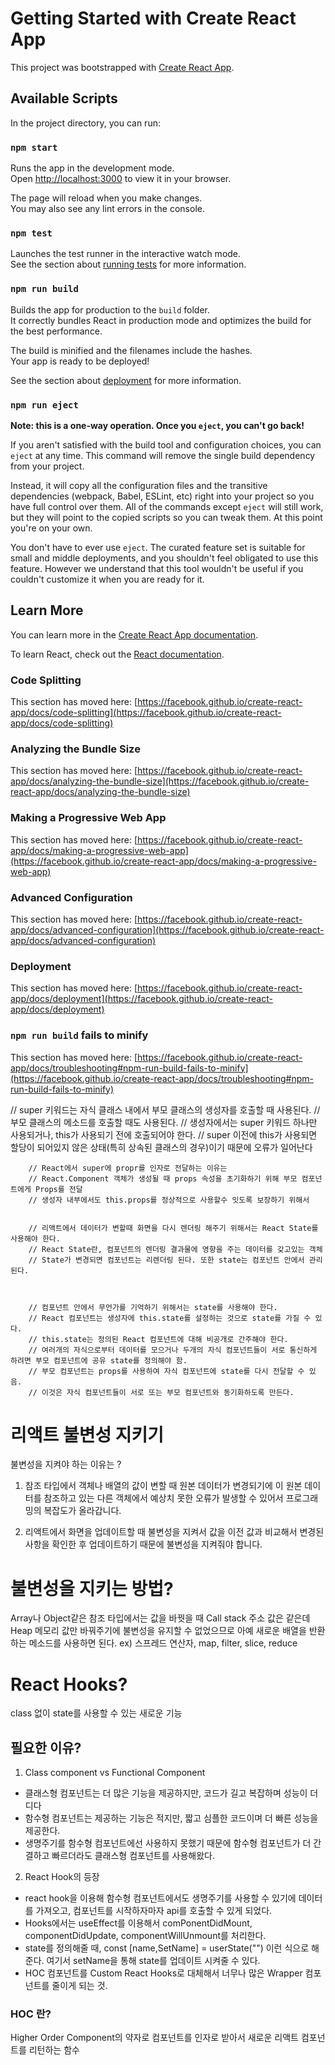 # Getting Started with Create React App

This project was bootstrapped with [Create React App](https://github.com/facebook/create-react-app).

## Available Scripts

In the project directory, you can run:

### `npm start`

Runs the app in the development mode.\
Open [http://localhost:3000](http://localhost:3000) to view it in your browser.

The page will reload when you make changes.\
You may also see any lint errors in the console.

### `npm test`

Launches the test runner in the interactive watch mode.\
See the section about [running tests](https://facebook.github.io/create-react-app/docs/running-tests) for more information.

### `npm run build`

Builds the app for production to the `build` folder.\
It correctly bundles React in production mode and optimizes the build for the best performance.

The build is minified and the filenames include the hashes.\
Your app is ready to be deployed!

See the section about [deployment](https://facebook.github.io/create-react-app/docs/deployment) for more information.

### `npm run eject`

**Note: this is a one-way operation. Once you `eject`, you can't go back!**

If you aren't satisfied with the build tool and configuration choices, you can `eject` at any time. This command will remove the single build dependency from your project.

Instead, it will copy all the configuration files and the transitive dependencies (webpack, Babel, ESLint, etc) right into your project so you have full control over them. All of the commands except `eject` will still work, but they will point to the copied scripts so you can tweak them. At this point you're on your own.

You don't have to ever use `eject`. The curated feature set is suitable for small and middle deployments, and you shouldn't feel obligated to use this feature. However we understand that this tool wouldn't be useful if you couldn't customize it when you are ready for it.

## Learn More

You can learn more in the [Create React App documentation](https://facebook.github.io/create-react-app/docs/getting-started).

To learn React, check out the [React documentation](https://reactjs.org/).

### Code Splitting

This section has moved here: [https://facebook.github.io/create-react-app/docs/code-splitting](https://facebook.github.io/create-react-app/docs/code-splitting)

### Analyzing the Bundle Size

This section has moved here: [https://facebook.github.io/create-react-app/docs/analyzing-the-bundle-size](https://facebook.github.io/create-react-app/docs/analyzing-the-bundle-size)

### Making a Progressive Web App

This section has moved here: [https://facebook.github.io/create-react-app/docs/making-a-progressive-web-app](https://facebook.github.io/create-react-app/docs/making-a-progressive-web-app)

### Advanced Configuration

This section has moved here: [https://facebook.github.io/create-react-app/docs/advanced-configuration](https://facebook.github.io/create-react-app/docs/advanced-configuration)

### Deployment

This section has moved here: [https://facebook.github.io/create-react-app/docs/deployment](https://facebook.github.io/create-react-app/docs/deployment)

### `npm run build` fails to minify

This section has moved here: [https://facebook.github.io/create-react-app/docs/troubleshooting#npm-run-build-fails-to-minify](https://facebook.github.io/create-react-app/docs/troubleshooting#npm-run-build-fails-to-minify)



// super 키워드는 자식 클래스 내에서 부모 클래스의 생성자를 호출할 때 사용된다.
        // 부모 클래스의 메소드를 호출할 때도 사용된다.
        // 생성자에서는 super 키워드 하나만 사용되거나, this가 사용되기 전에 호출되어야 한다.
        // super 이전에 this가 사용되면 할당이 되어있지 않은 상태(특히 상속된 클래스의 경우)이기 때문에 오류가 일어난다

        // React에서 super에 propr를 인자로 전달하는 이유는
        // React.Component 객체가 생성될 때 props 속성을 초기화하기 위해 부모 컴포넌트에게 Props를 전달
        // 생성자 내부에서도 this.props를 정상적으로 사용할수 잇도록 보장하기 위해서


        // 리액트에서 데이터가 변할때 화면을 다시 렌더링 해주기 위해서는 React State를 사용해야 한다.
        // React State란, 컴포넌트의 렌더링 결과물에 영향을 주는 데이터를 갖고있는 객체
        // State가 변경되면 컴포넌트는 리렌더링 된다. 또한 state는 컴포넌트 안에서 관리된다.



        // 컴포넌트 안에서 무언가를 기억하기 위해서는 state를 사용해야 한다.
        // React 컴포넌트는 생성자에 this.state를 설정하는 것으로 state를 가질 수 있다.
        // this.state는 정의된 React 컴포넌트에 대해 비공개로 간주해야 한다.
        // 여러개의 자식으로부터 데이터를 모으거나 두개의 자식 컴포넌트들이 서로 통신하게 하려면 부모 컴포넌트에 공유 state를 정의해야 함.
        // 부모 컴포넌트는 props를 사용하여 자식 컴포넌트에 state를 다시 전달할 수 있음.
        // 이것은 자식 컴포넌트들이 서로 또는 부모 컴포넌트와 동기화하도록 만든다.

# 리액트 불변성 지키기
불변성을 지켜야 하는 이유는 ?
1. 참조 타입에서 객체나 배열의 값이 변할 때 원본 데이터가 변경되기에 이 원본 데이터를 참조하고 있는 다른 객체에서 예상치 못한 오류가 발생할 수 있어서 프로그래밍의 복잡도가 올라갑니다.

2. 리액트에서 화면을 업데이트할 때 불변성을 지켜서 값을 이전 값과 비교해서 변경된 사항을 확인한 후 업데이트하기 때문에 불변성을 지켜줘야 합니다.

# 불변성을 지키는 방법?
Array나 Object같은 참조 타입에서는 값을 바꿧을 때 Call stack 주소 값은 같은데 Heap 메모리 값만 바꿔주기에 불변성을 유지할 수 없었으므로 아예 새로운 배열을 반환하는 메소드를 사용하면 된다.
ex) 스프레드 연산자, map, filter, slice, reduce

# React Hooks?
class 없이 state를 사용할 수 있는 새로운 기능

## 필요한 이유?

1. Class component vs Functional Component<br>
- 클래스형 컴포넌트는 더 많은 기능을 제공하지만, 코드가 길고 복잡하며 성능이 더디다
- 함수형 컴포넌트는 제공하는 기능은 적지만, 짧고 심플한 코드이며 더 빠른 성능을 제공한다.
- 생명주기를 함수형 컴포넌트에선 사용하지 못했기 때문에 함수형 컴포넌트가 더 간결하고 빠르더라도 클래스형 컴포넌트를 사용해왔다.

2. React Hook의 등장<br>
- react hook을 이용해 함수형 컴포넌트에서도 생명주기를 사용할 수 있기에 데이터를 가져오고, 컴포넌트를 시작하자마자 api를 호출할 수 있게 되었다.
- Hooks에서는 useEffect를 이용해서 comPonentDidMount, componentDidUpdate, componentWillUnmount를 처리한다.
- state를 정의해줄 때, const [name,SetName] = userState("") 이런 식으로 해준다. 여기서 setName을 통해 state를 업데이트 시켜줄 수 있다.
- HOC 컴포넌트를 Custom React Hooks로 대체해서 너무나 많은 Wrapper 컴포넌트를 줄이게 되는 것.

### HOC 란?
Higher Order Component의 약자로 컴포넌트를 인자로 받아서 새로운 리액트 컴포넌트를 리턴하는 함수